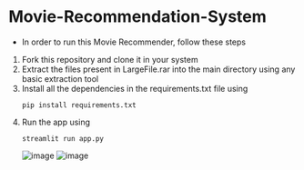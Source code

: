 # Movie-Recommendation-System
- In order to run this Movie Recommender, follow these steps
1. Fork this repository and clone it in your system
2. Extract the files present in LargeFile.rar into the main directory using any basic extraction tool
3. Install all the dependencies in the requirements.txt file using 
   ```
   pip install requirements.txt
   ```
4. Run the app using
   ```
   streamlit run app.py
   ```
   ![image](https://user-images.githubusercontent.com/94122883/207271997-ededa8b1-17ea-4b52-931d-57691d9eedf4.png)
   ![image](https://user-images.githubusercontent.com/94122883/207272216-28dea32b-b6ea-4e7e-a23d-49fd20da428f.png)


